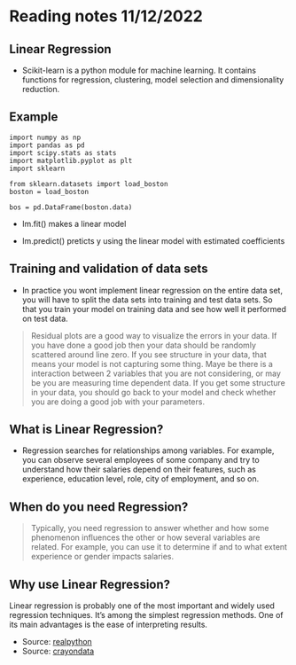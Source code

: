 # Reading notes 11/12/2022

## Linear Regression

- Scikit-learn is a python module for machine learning. It contains functions for regression, clustering, model selection and dimensionality reduction.

## Example

```%matplotlib inline
import numpy as np
import pandas as pd
import scipy.stats as stats
import matplotlib.pyplot as plt
import sklearn

from sklearn.datasets import load_boston
boston = load_boston

bos = pd.DataFrame(boston.data)
```

- lm.fit() makes a linear model

- lm.predict() preticts y using the linear model with estimated coefficients

## Training and validation of data sets

- In practice you wont implement linear regression on the entire data set, you will have to split the data sets into training and test data sets. So that you train your model on training data and see how well it performed on test data.

> Residual plots are a good way to visualize the errors in your data. If you have done a good job then your data should be randomly scattered around line zero. If you see structure in your data, that means your model is not capturing some thing. Maye be there is a interaction between 2 variables that you are not considering, or may be you are measuring time dependent data. If you get some structure in your data, you should go back to your model and check whether you are doing a good job with your parameters.

## What is Linear Regression?

- Regression searches for relationships among variables. For example, you can observe several employees of some company and try to understand how their salaries depend on their features, such as experience, education level, role, city of employment, and so on.

## When do you need Regression?

> Typically, you need regression to answer whether and how some phenomenon influences the other or how several variables are related. For example, you can use it to determine if and to what extent experience or gender impacts salaries.

## Why use Linear Regression?

Linear regression is probably one of the most important and widely used regression techniques. It’s among the simplest regression methods. One of its main advantages is the ease of interpreting results.

- Source: [realpython](https://realpython.com/linear-regression-in-python/)
- Source: [crayondata](https://www.crayondata.com/how-to-run-linear-regression-in-python-scikit-learn/)
